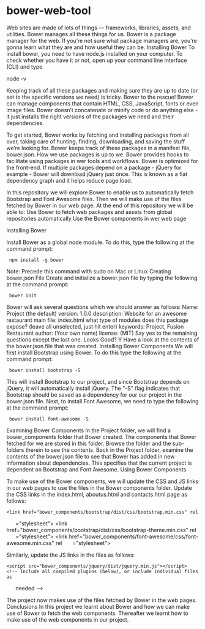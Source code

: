 # bower-web-tool
Web sites are made of lots of things — frameworks, libraries, assets, and utilities. Bower manages all these things for us.
Bower is a package manager for the web. If you’re not sure what package managers are, you’re gonna learn what they are and how useful they can be.
Installing Bower
To install bower, you need to have node.js installed on your computer. To check whether you have it or not, open up your command line interface (CLI) and type

node -v

Keeping track of all these packages and making sure they are up to date (or set to the specific versions we need) is tricky. Bower to the rescue!
Bower can manage components that contain HTML, CSS, JavaScript, fonts or even image files. Bower doesn’t concatenate or minify code or do anything else - it just installs the right versions of the packages we need and their dependencies.

To get started, Bower works by fetching and installing packages from all over, taking care of hunting, finding, downloading, and saving the stuff we’re looking for. Bower keeps track of these packages in a manifest file, bower.json. How we use packages is up to we. Bower provides hooks to facilitate using packages in wer tools and workflows.
Bower is optimized for the front-end. If multiple packages depend on a package - jQuery for example - Bower will download jQuery just once. This is known as a flat dependency graph and it helps reduce page load.

In this repository we will explore Bower to enable us to automatically fetch Bootstrap and Font Awesome files. Then we will make use of the files fetched by Bower in our web page. At the end of this repository we will be able to:
Use Bower to fetch web packages and assets from global repositories automatically
Use the Bower components in wer web page

Installing Bower

Install Bower as a global node module. To do this, type the following at the command prompt:

     npm install -g bower


Note: Precede this command with sudo on Mac or Linux
Creating bower.json File
Create and initialize a bower.json file by typing the following at the command prompt:


     bower init


Bower will ask several questions which we should answer as follows:
Name: Project (the default)
version: 1.0.0
description: Website for an awesome restaurant
main file: index.html
what type of modules does this package expose? (leave all unselected, just hit enter)
keywords: Project, Fusion Restaurant
author: (Your own name)
license: (MIT)
Say yes to the remaining questions except the last one.
Looks Good? Y
Have a look at the contents of the bower.json file that was created.
Installing Bower Components
We will first install Bootstrap using Bower. To do this type the following at the command prompt:


     bower install bootstrap -S


This will install Bootstrap to our project, and since Bootstrap depends on jQuery, it will automatically install jQuery. The "-S" flag indicates that Bootstrap should be saved as a dependency for our our project in the bower.json file.
Next, to install Font Awesome, we need to type the following at the command prompt:


     bower install font-awesome -S


Examining Bower Components
In the Project folder, we will find a bower_components folder that Bower created. The components that Bower fetched for we are stored in this folder. Browse the folder and the sub-folders therein to see the contents.
Back in the Project folder, examine the contents of the bower.json file to see that Bower has added in new information about dependencies. This specifies that the current project is dependent on Bootstrap and Font Awesome.
Using Bower Components

To make use of the Bower components, we will update the CSS and JS links in our web pages to use the files in the Bower components folder. Update the CSS links in the index.html, aboutus.html and contacts.html page as follows:


    <link href="bower_components/bootstrap/dist/css/bootstrap.min.css" rel
      ="stylesheet">
    <link href="bower_components/bootstrap/dist/css/bootstrap-theme.min.css" rel
      ="stylesheet">
    <link href="bower_components/font-awesome/css/font-awesome.min.css" rel
      ="stylesheet">

Similarly, update the JS links in the files as follows:

    <script src="bower_components/jquery/dist/jquery.min.js"></script>
    <!-- Include all compiled plugins (below), or include individual files as 
      needed -->
    <script src="bower_components/bootstrap/dist/js/bootstrap.min.js"></script>


The project now makes use of the files fetched by Bower in the web pages.
Conclusions
In this project we learnt about Bower and how we can make use of Bower to fetch the web components. Thereafter we learnt how to make use of the web components in our project.
